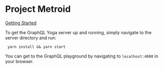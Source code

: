 # Project Metroid

[Getting Started](#getting-started)

To get the GraphQL Yoga server up and running, simply navigate to the server directory and run:

```
 yarn install && yarn start
```

You can get to the GraphQL playground by navigating to `localhost:4000` in your browser.
